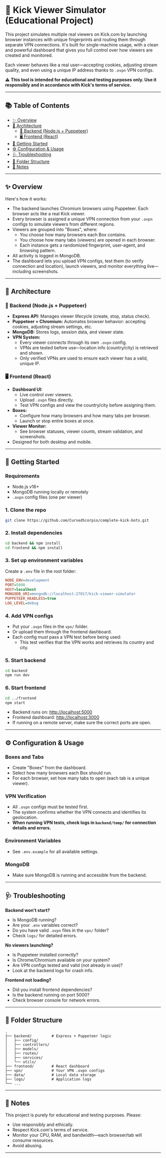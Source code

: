# 🚀 Kick Viewer Simulator (Educational Project)

This project simulates multiple real viewers on Kick.com by launching browser instances with unique fingerprints and routing them through separate VPN connections. It's built for single-machine usage, with a clean and powerful dashboard that gives you full control over how viewers are created and monitored.

Each viewer behaves like a real user—accepting cookies, adjusting stream quality, and even using a unique IP address thanks to `.ovpn` VPN configs.

⚠️ **This tool is intended for educational and testing purposes only. Use it responsibly and in accordance with Kick's terms of service.**

---

## 📚 Table of Contents
- [✨ Overview](#-overview)
- [🧱 Architecture](#-architecture)
  - [🧠 Backend (Node.js + Puppeteer)](#-backend-nodejs--puppeteer)
  - [🖥️ Frontend (React)](#-frontend-react)
- [🚀 Getting Started](#-getting-started)
- [⚙️ Configuration & Usage](#-configuration--usage)
- [🩺 Troubleshooting](#-troubleshooting)
- [📁 Folder Structure](#-folder-structure)
- [📝 Notes](#-notes)

---

## ✨ Overview

Here's how it works:

- The backend launches Chromium browsers using Puppeteer. Each browser acts like a real Kick viewer.
- Every browser is assigned a unique VPN connection from your `.ovpn` configs to simulate viewers from different regions.
- Viewers are grouped into "Boxes", where:
  - You choose how many browsers each Box contains.
  - You choose how many tabs (viewers) are opened in each browser.
  - Each instance gets a randomized fingerprint, user-agent, and browsing pattern.
- All activity is logged in MongoDB.
- The dashboard lets you upload VPN configs, test them (to verify connection and location), launch viewers, and monitor everything live—including screenshots.

---

## 🧱 Architecture

### 🧠 Backend (Node.js + Puppeteer)
- **Express API:** Manages viewer lifecycle (create, stop, status check).
- **Puppeteer + Chromium:** Automates browser behavior: accepting cookies, adjusting stream settings, etc.
- **MongoDB:** Stores logs, session data, and viewer state.
- **VPN System:**
  - Every viewer connects through its own `.ovpn` config.
  - VPNs are tested before use—location info (country/city) is retrieved and shown.
  - Only verified VPNs are used to ensure each viewer has a valid, unique IP.

### 🖥️ Frontend (React)
- **Dashboard UI:**
  - Live control over viewers.
  - Upload `.ovpn` files directly.
  - Test VPN configs and view the country/city before assigning them.
- **Boxes:**
  - Configure how many browsers and how many tabs per browser.
  - Launch or stop entire boxes at once.
- **Viewer Monitor:**
  - See browser statuses, viewer counts, stream validation, and screenshots.
- Designed for both desktop and mobile.

---

## 🚀 Getting Started

### Requirements
- Node.js v16+
- MongoDB running locally or remotely
- `.ovpn` config files (one per viewer)

### 1. Clone the repo
```bash
git clone https://github.com/CursedScorpio/complete-kick-bots.git

```

### 2. Install dependencies
```bash
cd backend && npm install
cd frontend && npm install
```

### 3. Set up environment variables
Create a `.env` file in the root folder:
```ini
NODE_ENV=development
PORT=5000
HOST=localhost
MONGODB_URI=mongodb://localhost:27017/kick-viewer-simulator
PUPPETEER_HEADLESS=true
LOG_LEVEL=debug
```

### 4. Add VPN configs
- Put your `.ovpn` files in the `vpn/` folder.
- Or upload them through the frontend dashboard.
- Each config must pass a VPN test before being used:
  - This test verifies that the VPN works and retrieves its country and city.

### 5. Start backend
```bash
cd backend
npm run dev
```

### 6. Start frontend
```bash
cd ../frontend
npm start
```

- Backend runs on: [http://localhost:5000](http://localhost:5000)
- Frontend dashboard: [http://localhost:3000](http://localhost:3000)
- If running on a remote server, make sure the correct ports are open.

---

## ⚙️ Configuration & Usage

### Boxes and Tabs
- Create "Boxes" from the dashboard.
- Select how many browsers each Box should run.
- For each browser, set how many tabs to open (each tab is a unique viewer).

### VPN Verification
- All `.ovpn` configs must be tested first.
- The system confirms whether the VPN connects and identifies its geolocation.
- **When running VPN tests, check logs in `backend/temp/` for connection details and errors.**

### Environment Variables
- See `.env.example` for all available settings.

### MongoDB
- Make sure MongoDB is running and accessible from the backend.

---

## 🩺 Troubleshooting

**Backend won't start?**
- Is MongoDB running?
- Are your `.env` variables correct?
- Do you have valid `.ovpn` files in the `vpn/` folder?
- Check `logs/` for detailed errors.

**No viewers launching?**
- Is Puppeteer installed correctly?
- Is Chrome/Chromium available on your system?
- Are VPN configs tested and valid (not already in use)?
- Look at the backend logs for crash info.

**Frontend not loading?**
- Did you install frontend dependencies?
- Is the backend running on port 5000?
- Check browser console for network errors.

---

## 📁 Folder Structure
```
.
├── backend/         # Express + Puppeteer logic
│   ├── config/
│   ├── controllers/
│   ├── models/
│   ├── routes/
│   ├── services/
│   └── utils/
├── frontend/        # React dashboard
├── vpn/             # Your VPN .ovpn configs
├── data/            # Local data storage
├── logs/            # Application logs
└── ...
```

---

## 📝 Notes

This project is purely for educational and testing purposes. Please:
- Use responsibly and ethically.
- Respect Kick.com's terms of service.
- Monitor your CPU, RAM, and bandwidth—each browser/tab will consume resources.
- Avoid abusing.

---